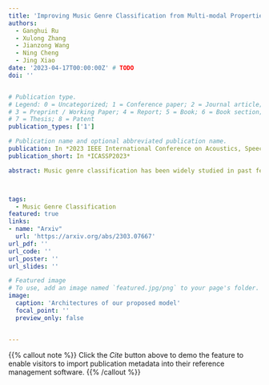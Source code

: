 ```yaml
---
title: 'Improving Music Genre Classification from Multi-modal Properties of Music and Genre Correlations Perspective'
authors:
  - Ganghui Ru
  - Xulong Zhang
  - Jianzong Wang
  - Ning Cheng
  - Jing Xiao 
date: '2023-04-17T00:00:00Z' # TODO
doi: ''


# Publication type.
# Legend: 0 = Uncategorized; 1 = Conference paper; 2 = Journal article;
# 3 = Preprint / Working Paper; 4 = Report; 5 = Book; 6 = Book section;
# 7 = Thesis; 8 = Patent
publication_types: ['1']

# Publication name and optional abbreviated publication name.
publication: In *2023 IEEE International Conference on Acoustics, Speech and Signal Processing*
publication_short: In *ICASSP2023*

abstract: Music genre classification has been widely studied in past few years for its various applications in music information retrieval. Previous works tend to perform unsatisfactorily, since those methods only use audio content or jointly use audio content and lyrics content inefficiently. In addition, as genres normally co-occur in a music track, it is desirable to capture and model the genre correlations to improve the performance of multi-label music genre classification. To solve these issues, we present a novel multi-modal method leveraging audio-lyrics contrastive loss and two symmetric cross-modal attention, to align and fuse features from audio and lyrics. Furthermore, based on the nature of the multi-label classification, a genre correlations extraction module is presented to capture and model potential genre correlations. Extensive experiments demonstrate that our proposed method significantly surpasses other multi-label music genre classification methods and achieves state-of-the-art result on Music4All dataset.



tags:
  - Music Genre Classification
featured: true
links:
- name: "Arxiv"
  url: 'https://arxiv.org/abs/2303.07667'
url_pdf: ''
url_code: ''
url_poster: ''
url_slides: ''

# Featured image
# To use, add an image named `featured.jpg/png` to your page's folder.
image:
  caption: 'Architectures of our proposed model'
  focal_point: ''
  preview_only: false


---
```


{{% callout note %}}
Click the _Cite_ button above to demo the feature to enable visitors to import publication metadata into their reference management software.
{{% /callout %}}

